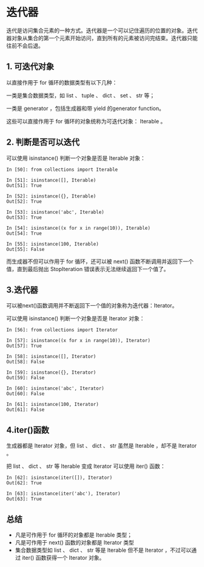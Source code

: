 # 迭代器

迭代是访问集合元素的一种方式。迭代器是一个可以记住遍历的位置的对象。迭代器对象从集合的第一个元素开始访问，直到所有的元素被访问完结束。迭代器只能往前不会后退。

## 1. 可迭代对象

以直接作用于 for 循环的数据类型有以下几种：

一类是集合数据类型，如 list 、 tuple 、 dict 、 set 、 str 等；

一类是 generator ，包括生成器和带 yield 的generator function。

这些可以直接作用于 for 循环的对象统称为可迭代对象： Iterable 。

## 2. 判断是否可以迭代

可以使用 isinstance() 判断一个对象是否是 Iterable 对象：

```
In [50]: from collections import Iterable

In [51]: isinstance([], Iterable)
Out[51]: True

In [52]: isinstance({}, Iterable)
Out[52]: True

In [53]: isinstance('abc', Iterable)
Out[53]: True

In [54]: isinstance((x for x in range(10)), Iterable)
Out[54]: True

In [55]: isinstance(100, Iterable)
Out[55]: False
```

而生成器不但可以作用于 for 循环，还可以被 next() 函数不断调用并返回下一个值，直到最后抛出 StopIteration 错误表示无法继续返回下一个值了。

## 3.迭代器

可以被next()函数调用并不断返回下一个值的对象称为迭代器：Iterator。

可以使用 isinstance() 判断一个对象是否是 Iterator 对象：

```
In [56]: from collections import Iterator

In [57]: isinstance((x for x in range(10)), Iterator)
Out[57]: True

In [58]: isinstance([], Iterator)
Out[58]: False

In [59]: isinstance({}, Iterator)
Out[59]: False

In [60]: isinstance('abc', Iterator)
Out[60]: False

In [61]: isinstance(100, Iterator)
Out[61]: False
```

## 4.iter()函数

生成器都是 Iterator 对象，但 list 、 dict 、 str 虽然是 Iterable ，却不是 Iterator 。

把 list 、 dict 、 str 等 Iterable 变成 Iterator 可以使用 iter() 函数：

```
In [62]: isinstance(iter([]), Iterator)
Out[62]: True

In [63]: isinstance(iter('abc'), Iterator)
Out[63]: True
```

## 总结

- 凡是可作用于 for 循环的对象都是 Iterable 类型；
- 凡是可作用于 next() 函数的对象都是 Iterator 类型
- 集合数据类型如 list 、 dict 、 str 等是 Iterable 但不是 Iterator ，不过可以通过 iter() 函数获得一个 Iterator 对象。